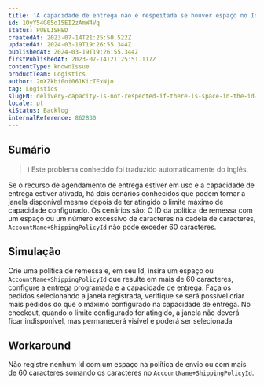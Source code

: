 ```yaml
---
title: 'A capacidade de entrega não é respeitada se houver espaço no Id da Política de Remessa'
id: 1OyY54G05o15EI2zAmW4Vq
status: PUBLISHED
createdAt: 2023-07-14T21:25:50.522Z
updatedAt: 2024-03-19T19:26:55.344Z
publishedAt: 2024-03-19T19:26:55.344Z
firstPublishedAt: 2023-07-14T21:25:51.117Z
contentType: knownIssue
productTeam: Logistics
author: 2mXZkbi0oi061KicTExNjo
tag: Logistics
slugEN: delivery-capacity-is-not-respected-if-there-is-space-in-the-id-of-shipping-policy
locale: pt
kiStatus: Backlog
internalReference: 862830
---
```


## Sumário

>ℹ️ Este problema conhecido foi traduzido automaticamente do inglês.


Se o recurso de agendamento de entrega estiver em uso e a capacidade de entrega estiver ativada, há dois cenários conhecidos que podem tornar a janela disponível mesmo depois de ter atingido o limite máximo de capacidade configurado.
Os cenários são: O ID da política de remessa com um espaço ou um número excessivo de caracteres na cadeia de caracteres, `AccountName+ShippingPolicyId` não pode exceder 60 caracteres.

## Simulação


Crie uma política de remessa e, em seu Id, insira um espaço ou `AccountName+ShippingPolicyId` que resulte em mais de 60 caracteres, configure a entrega programada e a capacidade de entrega.
Faça os pedidos selecionando a janela registrada, verifique se será possível criar mais pedidos do que o máximo configurado na capacidade de entrega.
No checkout, quando o limite configurado for atingido, a janela não deverá ficar indisponível, mas permanecerá visível e poderá ser selecionada

## Workaround


Não registre nenhum Id com um espaço na política de envio ou com mais de 60 caracteres somando os caracteres no `AccountName+ShippingPolicyId`.





